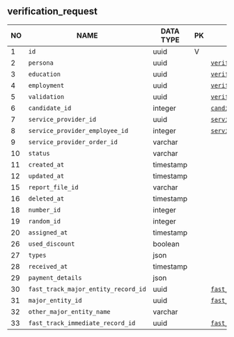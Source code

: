 
verification_request
----------------------------


NO | NAME | DATA TYPE | PK | FK | COMMENTS
---|------|-----------|----|----|-------------------
1|`id` | uuid | V |  | 
2|`persona` | uuid |  | [`verification_request_persona`](verification_request_persona.md) | 
3|`education` | uuid |  | [`verification_request_education`](verification_request_education.md) | 
4|`employment` | uuid |  | [`verification_request_employment`](verification_request_employment.md) | 
5|`validation` | uuid |  | [`verification_request_validation`](verification_request_validation.md) | 
6|`candidate_id` | integer |  | [`candidate`](candidate.md) | 
7|`service_provider_id` | uuid |  | [`service_provider_company`](service_provider_company.md) | 
8|`service_provider_employee_id` | integer |  | [`service_provider_employee`](service_provider_employee.md) | 
9|`service_provider_order_id` | varchar |  |  | 
10|`status` | varchar |  |  | 
11|`created_at` | timestamp |  |  | 
12|`updated_at` | timestamp |  |  | 
15|`report_file_id` | varchar |  |  | 
16|`deleted_at` | timestamp |  |  | 
18|`number_id` | integer |  |  | 
19|`random_id` | integer |  |  | 
20|`assigned_at` | timestamp |  |  | 
26|`used_discount` | boolean |  |  | 
27|`types` | json |  |  | 
28|`received_at` | timestamp |  |  | 
29|`payment_details` | json |  |  | 
30|`fast_track_major_entity_record_id` | uuid |  | [`fast_track_major_entity_record`](fast_track_major_entity_record.md) | 
31|`major_entity_id` | uuid |  | [`fast_track_major_entity_record`](fast_track_major_entity_record.md) | 
32|`other_major_entity_name` | varchar |  |  | 
33|`fast_track_immediate_record_id` | uuid |  | [`fast_track_immediate_record`](fast_track_immediate_record.md) | 
